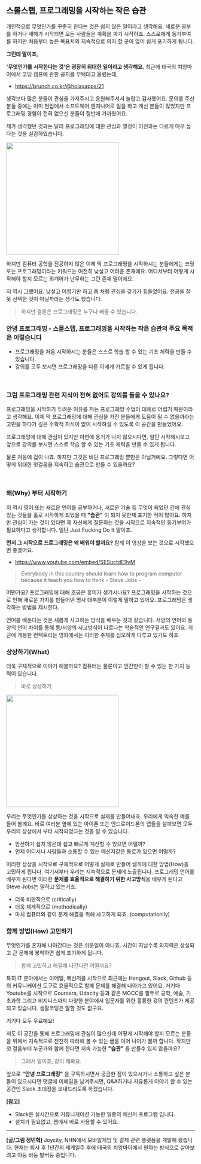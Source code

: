 ## 스몰스텝, 프로그래밍을 시작하는 작은 습관

개인적으로 무엇인가를 꾸준히 한다는 것은 쉽지 않은 일이라고 생각해요. 새로운 공부를 하거나 새해가 시작되면 모든 사람들은 계획을 짜기 시작하죠. 스스로에게 동기부여를 하지만 처음부터 높은 목표치와 지속적으로 의지 할 곳이 없어 쉽게 포기하게 됩니다.

**그런데 말이죠,**

**'무엇인가를 시작한다는 것'은 굉장히 위대한 일이라고 생각해요.**  최근에 태국의 치앙마이에서 코딩 캠프에 관한 공지를 무턱대고 올렸는데,
- https://brunch.co.kr/@holaxapps/21

생각보다 많은 분들이 관심을 가져주시고 응원해주셔서 놀랍고 감사했어요. 문의를 주신 분들 중에는 이미 현업에서 소프트웨어 엔지니어로 일을 하고 계신 분들이 많았지만 프로그래밍 경험이 전혀 없으신 분들이 절반에 가까웠어요.

제가 생각했던 것과는 달리 프로그래밍에 대한 관심과 열정이 이전과는 다르게 매우 높다는 것을 실감하였습니다. 

<img src="http://image.toast.com/aaaaahq/what-a-programmin.jpg" width="300">

하지만 컴퓨터 공학을 전공하지 않은 이제 막 프로그래밍을 시작하시는 분들에게는 코딩 또는 프로그래밍이라는 키워드는 여전히 낮설고 어려운 존재예요. 어디서부터 어떻게 시작해야 할지 모르는 외계어가 난무하는 그런 존재 말이에요. 

저 역시 그랬어요. 낮설고 어렵기만 하고 좀 처럼 관심을 갖기가 힘들었어요. 전공을 잘못 선택한 것이 아닐까라는 생각도 했습니다. 

> 하지만 결론은 프로그래밍은 누구나 배울 수 있습니다.

### 안녕 프로그래밍 - 스몰스텝, 프로그래밍을 시작하는 작은 습관의 주요 목적은 이렇습니다

- 프로그래밍을 처음 시작하시는 분들은 스스로 학습 할 수 있는 기초 체력을 만들 수 있습니다.
- 강의를 모두 보시면 프로그래밍을 다른 이에게 가르칠 수 있게 됩니다.

<br>

### 그럼 프로그래밍 관련 지식이 전혀 없어도 강의를 들을 수 있나요?

 프로그래밍을 시작하기 두려운 이유를 저는 프로그래밍 수업이 대체로 어렵기 때문이라고 생각해요. 이제 막 프로그래밍에 대해 관심을 가진 분들에게 도움이 될 수 없을까라는 고민을 하다가 깊은 수학적 지식이 없이 시작하실 수 있도록 이 공간을 만들었어요. 
 
 프로그래밍에 대해 관심이 있지만 이번에 용기가 나지 않으시다면, 일단 시작해시보고 앞으로 강의를 보시면 스스로 학습 할 수 있는 기초 체력을 만들 수 있게 됩니다.

물론 처음에 겁이 나죠. 하지만 그것은 비단 프로그래밍 뿐만은 아닐거예요. 그렇다면 어떻게 위대한 첫걸음을 지속하고 습관으로 만들 수 있을까요? 

<br>

### 왜(Why) 부터 시작하기

 저 역시 영어 또는 새로운 언어를 공부하거나, 새로운 기술 등 무엇이 되었던 간에 관심있는 것들을 홀로 시작하게 되었을 때 **"습관"** 이 되지 못한체 포기한 적이 많아요. 하지만 관심이 가는 것이 있다면 제 자신에게 질문하는 것을 시작으로 지속적인 동기부여가 필요하다고 생각합니다. 일단 Just Fucking Do It 말이죠.

**먼저 그 시작으로 프로그래밍은 왜 배워야 할까요?** 함께 이 영상을 보는 것으로 시작했으면 좋겠어요.

- https://www.youtube.com/embed/SESuctdE9vM

> Everybody in this country should learn how to program computer because it teach you how to think - Steve Jobs -

어떤가요? 프로그래밍에 대해 조금은 흥미가 생기시나요? 프로그래밍을 시작하는 것으로 인해 새로운 가치를 만들어낸 명사 대부분이 이렇게 말하고 있어요. 프로그래밍은 생각하는 방법을 제시한다. 

언어를 배운다는 것은 새롭게 사고하는 방식을 배우는 것과 같습니다. 서양의 언어와 동양의 언어 차이를 통해 동/서양의 사고방식이 다르다는 학술적인 연구결과도 있어요. 최근에 개봉한 컨택트라는 영화에서는 이러한 주제를 심오하게 다루고 있기도 하죠. 

### 상상하기(What)

더욱 구체적으로 이야기 해볼까요? 컴퓨터는 물론이고 인간만이 할 수 있는 한 가지 능력이 있습니다. 

> 바로 상상하기

<img src="http://image.toast.com/aaaaahq/apps.png" width="300">

우리는 무엇인가를 상상하는 것을 시작으로 실제를 만들어내죠. 우리에게 익숙한 예를 들어 볼께요. 바로 여러분 옆에 있는 아이폰 또는 안드로이드폰의 앱들을 살펴보면 모두 우리의 상상에서 부터 시작되었다는 것을 알 수 있습니다.

- 암산하기 쉽지 않은데 쉽고 빠르게 계산할 수 있으면 어떨까?
- 언제 어디서나 사람들과 소통할 수 있는 메신저같은 통로가 있으면 어떨까?

이러한 상상을 시작으로 구체적으로 어떻게 실제로 만들어 낼까에 대한 방법(How)을 고민하게 됩니다. 여기서부터 우리는 지속적으로 문제에 노출됩니다. 프로그래밍 언어를 배우게 된다면 이러한 **문제를 효율적으로 해결하기 위한 사고방식**을 배우게 된다고 Steve Jobs는 말하고 있는거죠.

- 더욱 비판적으로 (critically) 
- 더욱 체계적으로 (methodically)
- 마치 컴퓨터와 같이 문제 해결을 위해 사고하게 되죠. (computationlly)

### 함께 방법(How) 고민하기

무엇인가를 혼자해 나아간다는 것은 쉬운일이 아니죠. 시간이 지날수록 의지력은 상실되고 큰 문제에 봉착하면 쉽게 포기하게 됩니다. 

> 함께 고민하고 해결해 나간다면 어떨까요?

특히 IT 분야에서는 이메일, 메신저를 시작으로 최근에는 Hangout, Slack, Github 등의 커뮤니케이션 도구로 효율적으로 함께 문제를 해결해 나아가고 있어요. 거기다 Youtube를 시작으로 Coursera, Udacity 등과 같은 MOCC를 필두로 공학, 예술, 기초과학 그리고 비지니스까지 다양한 분야에서 입문자를 위한 훌륭한 강의 컨텐츠가 제공 되고 있습니다. 생활코딩은 말할 것도 없구요.

거기다 모두 무료예요!

저도 이 공간을 통해 프로그래밍에 관심이 많으신데 어떻게 시작해야 할지 모르는 분들을 위해서 지속적으로 천천히 따라해 볼 수 있는 글을 이어 나아가 볼까 합니다. 작지만 첫 걸음부터 누군가와 함께 한다면 지속 가능한 **"습관"** 을 만들수 있지 않을까요?

> 그래서 말이죠, 같이 해봐요.

앞으로 **"안녕 프로그래밍"** 을 구독하시면서 궁금한 점이 있으시거나 소통하고 싶은 분들이 있으시다면 댓글에 이메일을 남겨주시면, Q&A하거나 자유롭게 이야기 할 수 있는 공간인 Slack 초대장을 보내드리도록 하겠습니다.

**[참고]**

- Slack은 실시간으로 커뮤니케이션 가능한 일종의 메신저 프로그램 입니다.
- 설치가 필요없고, 웹에서 바로 사용할 수 있어요.

---

**[글/그림 정민혁]**
Joycity, NHN에서 모바일게임 및 결제 관련 플랫폼을 개발해 왔습니다. 현재는 퇴사 후 1년간의 세계일주 후에 태국의 치앙마이에서 원하는 방식으로 살아보려고 아둥 바둥 발버둥 중입니다.
